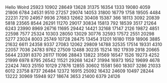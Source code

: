 Hello Wolrd
25923
10902
28649
13628
31375
16354
1333
19080
4059
21806
6784
24531
9510
27257
29074
14053
31800
16779
1758
19505
4484
22231
7210
24957
9936
27683
12662
30408
15387
366
18113
3092
20839
5818
23565
8544
26291
11270
29017
30834
15813
792
18539
3517
21264
6243
23990
8969
26716
11695
29442
14421
32168
17147
2126
19872
4851
22598
7577
25324
10303
28050
13029
30776
32593
17572
2551
20298
5277
23024
8003
25749
10728
28475
13454
31201
16180
1159
18906
3885
21632
6611
24358
9337
27083
12062
29809
14788
32535
17514
19331
4310
22057
7036
24783
9762
27509
12488
30235
15214
192
17939
2918
20665
5644
23391
8370
26117
11096
28843
13822
31569
16547
1526
19273
4252
21999
6978
8795
26542
11521
29268
14247
31994
16973
1952
19699
4678
22424
7403
25150
10129
27876
12855
30602
15581
560
18307
3286
21033
6012
23758
8737
26484
12372
16915
25092
16432
24609
10497
28244
13222
30969
15948
927
18674
3653
21400
6379
24126
